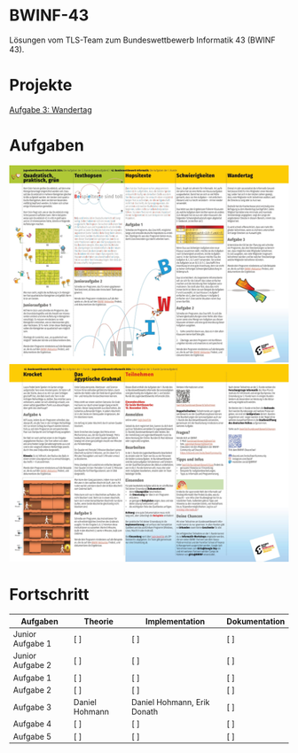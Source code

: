 # BWINF-43
Lösungen vom TLS-Team zum Bundeswettbewerb Informatik 43 (BWINF 43).

# Projekte
[Aufgabe 3: Wandertag](./Wandertag/)

# Aufgaben
![Aufgaben 1](Aufgaben431-1.jpg)
![Aufgaben 2](Aufgaben431-2.jpg)

# Fortschritt
| Aufgaben         | Theorie | Implementation | Dokumentation |
|------------------|---------|----------------|---------------|
| Junior Aufgabe 1 | [ ]     | [ ]            | [ ]           |
| Junior Aufgabe 2 | [ ]     | [ ]            | [ ]           |
| Aufgabe 1        | [ ]     | [ ]            | [ ]           |
| Aufgabe 2        | [ ]     | [ ]            | [ ]           |
| Aufgabe 3        | Daniel Hohmann |  Daniel Hohmann, Erik Donath | [ ]           |
| Aufgabe 4        | [ ]     | [ ]            | [ ]           |
| Aufgabe 5        | [ ]     | [ ]            | [ ]           |

